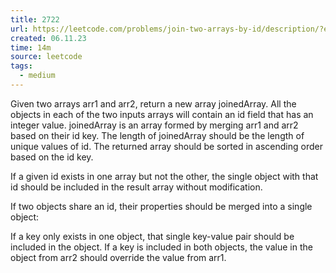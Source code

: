 ```yaml
---
title: 2722
url: https://leetcode.com/problems/join-two-arrays-by-id/description/?envType=study-plan-v2&envId=30-days-of-javascript
created: 06.11.23
time: 14m
source: leetcode
tags:
  - medium
---
```


Given two arrays arr1 and arr2, return a new array joinedArray. All the objects in each of the two inputs arrays will contain an id field that has an integer value. joinedArray is an array formed by merging arr1 and arr2 based on their id key. The length of joinedArray should be the length of unique values of id. The returned array should be sorted in ascending order based on the id key.

If a given id exists in one array but not the other, the single object with that id should be included in the result array without modification.

If two objects share an id, their properties should be merged into a single object:

If a key only exists in one object, that single key-value pair should be included in the object.
If a key is included in both objects, the value in the object from arr2 should override the value from arr1.
